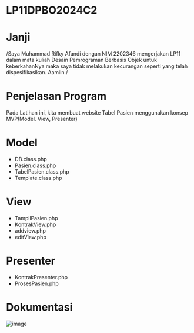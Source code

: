 # LP11DPBO2024C2

# Janji
/Saya Muhammad Rifky Afandi dengan NIM 2202346 mengerjakan LP11 dalam mata kuliah Desain Pemrograman Berbasis Objek untuk keberkahanNya maka saya tidak melakukan kecurangan seperti yang telah dispesifikasikan. Aamiin./

# Penjelasan Program

Pada Latihan ini, kita membuat website Tabel Pasien menggunakan konsep MVP(Model. View, Presenter)
# Model 
- DB.class.php
- Pasien.class.php
- TabelPasien.class.php
- Template.class.php

# View
- TampilPasien.php
- KontrakView.php
- addview.php
- editView.php

# Presenter
- KontrakPresenter.php
- ProsesPasien.php

# Dokumentasi
![image](https://github.com/rifkytech07/LP11DPBO2024C2/assets/147624515/388b6633-0155-4edc-9b0a-29ec8a4e8193)



